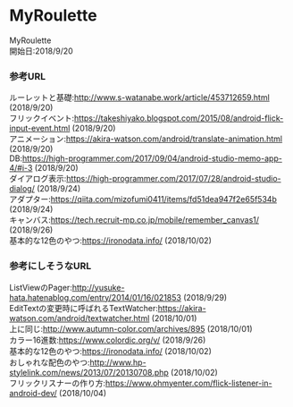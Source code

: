 # MyRoulette
MyRoulette  
開始日:2018/9/20

### 参考URL
ルーレットと基礎:http://www.s-watanabe.work/article/453712659.html (2018/9/20)  
フリックイベント:https://takeshiyako.blogspot.com/2015/08/android-flick-input-event.html (2018/9/20)  
アニメーション:https://akira-watson.com/android/translate-animation.html (2018/9/20)  
DB:https://high-programmer.com/2017/09/04/android-studio-memo-app-4/#i-3 (2018/9/20)  
ダイアログ表示:https://high-programmer.com/2017/07/28/android-studio-dialog/ (2018/9/24)  
アダプター:https://qiita.com/mizofumi0411/items/fd51dea947f2e65f534b (2018/9/24)  
キャンバス:https://tech.recruit-mp.co.jp/mobile/remember_canvas1/ (2018/9/26)  
基本的な12色のやつ:https://ironodata.info/ (2018/10/02)  

### 参考にしそうなURL
ListViewのPager:http://yusuke-hata.hatenablog.com/entry/2014/01/16/021853 (2018/9/29)  
EditTextの変更時に呼ばれるTextWatcher:https://akira-watson.com/android/textwatcher.html (2018/10/01)  
上に同じ:http://www.autumn-color.com/archives/895 (2018/10/01)  
カラー16進数:https://www.colordic.org/v/ (2018/9/26)  
基本的な12色のやつ:https://ironodata.info/ (2018/10/02)  
おしゃれな配色のやつ:http://www.hp-stylelink.com/news/2013/07/20130708.php (2018/10/02)  
フリックリスナーの作り方:https://www.ohmyenter.com/flick-listener-in-android-dev/ (2018/10/04)  
